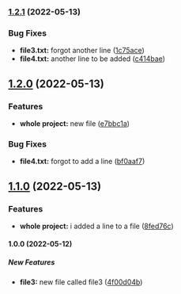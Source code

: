 ### [1.2.1](https://github.com/holmeso/literate-octo-disco/compare/v1.2.0...v1.2.1) (2022-05-13)


### Bug Fixes

* **file3.txt:** forgot another line ([1c75ace](https://github.com/holmeso/literate-octo-disco/commit/1c75ace00817dddaf1a529b7d95f657ceeb61eef))
* **file4.txt:** another line to be added ([c414bae](https://github.com/holmeso/literate-octo-disco/commit/c414bae1c6bceaeb50d6133d124423f59e40ba43))

## [1.2.0](https://github.com/holmeso/literate-octo-disco/compare/v1.1.0...v1.2.0) (2022-05-13)


### Features

* **whole project:** new file ([e7bbc1a](https://github.com/holmeso/literate-octo-disco/commit/e7bbc1a5621ec6fa9d67a710f753a21eb2d23dee))


### Bug Fixes

* **file4.txt:** forgot to add a line ([bf0aaf7](https://github.com/holmeso/literate-octo-disco/commit/bf0aaf76da447850f490e0fb1b6cb93a75cc478e))

## [1.1.0](https://github.com/holmeso/literate-octo-disco/compare/v1.0.0...v1.1.0) (2022-05-13)


### Features

* **whole project:** i added a line to a file ([8fed76c](https://github.com/holmeso/literate-octo-disco/commit/8fed76cbd171e9f18b42c579a9c453b30a7236f5))

#### 1.0.0 (2022-05-12)

##### New Features

* **file3:**  new file called file3 ([4f00d04b](https://github.com/holmeso/literate-octo-disco/commit/4f00d04baba1ec7e3fad3752fd58f106ce7fb65b))
